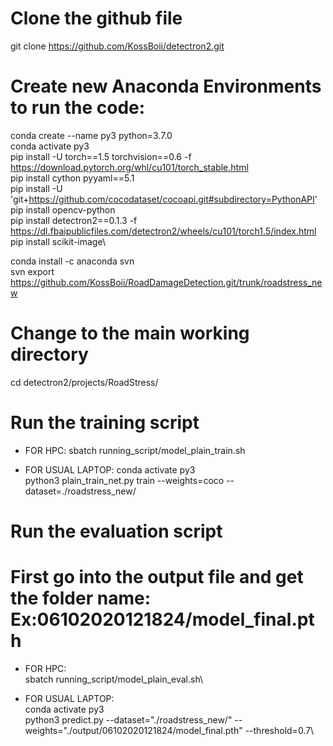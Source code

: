 # Clone the github file
git clone https://github.com/KossBoii/detectron2.git

# Create new Anaconda Environments to run the code:
conda create --name py3 python=3.7.0\
conda activate py3\
pip install -U torch==1.5 torchvision==0.6 -f https://download.pytorch.org/whl/cu101/torch_stable.html \
pip install cython pyyaml==5.1\
pip install -U 'git+https://github.com/cocodataset/cocoapi.git#subdirectory=PythonAPI' \
pip install opencv-python\
pip install detectron2==0.1.3 -f https://dl.fbaipublicfiles.com/detectron2/wheels/cu101/torch1.5/index.html \
pip install scikit-image\

conda install -c anaconda svn\
svn export https://github.com/KossBoii/RoadDamageDetection.git/trunk/roadstress_new 

# Change to the main working directory
cd detectron2/projects/RoadStress/

# Run the training script
- FOR HPC: 
sbatch running_script/model_plain_train.sh

- FOR USUAL LAPTOP:
conda activate py3\
python3 plain_train_net.py train --weights=coco --dataset=./roadstress_new/

# Run the evaluation script
# First go into the output file and get the folder name: Ex:06102020121824/model_final.pth
- FOR HPC: \
sbatch running_script/model_plain_eval.sh\

- FOR USUAL LAPTOP:\
conda activate py3\
python3 predict.py --dataset="./roadstress_new/" --weights="./output/06102020121824/model_final.pth" --threshold=0.7\
